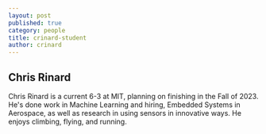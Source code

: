 ```yaml
---
layout: post
published: true
category: people
title: crinard-student
author: crinard
---
```

## Chris Rinard
Chris Rinard is a current 6-3 at MIT, planning on finishing in the Fall of 2023. He's done work in Machine Learning and hiring, Embedded Systems in Aerospace, as well as research in using sensors in innovative ways. He enjoys climbing, flying, and running.
